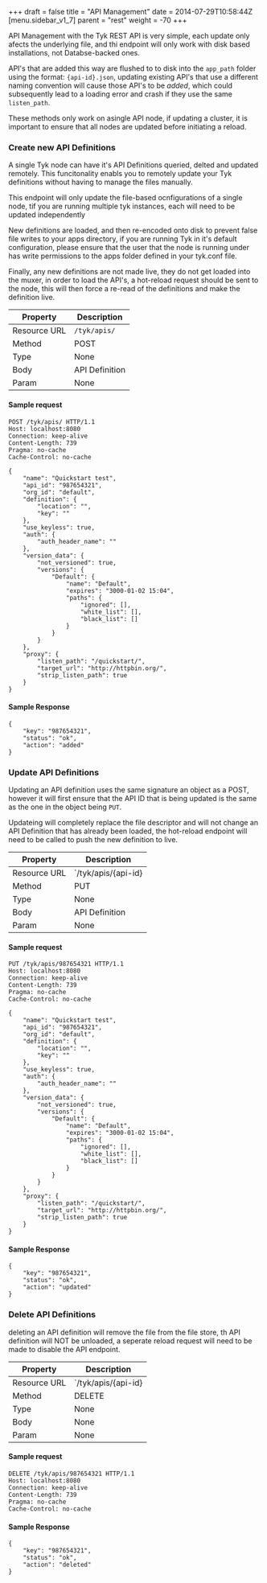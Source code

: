 +++
draft = false
title = "API Management"
date = 2014-07-29T10:58:44Z
[menu.sidebar_v1_7]
    parent = "rest"
    weight = -70
+++

API Management with the Tyk REST API is very simple, each update only afects the underlying file, and thi endpoint will only work with disk based installations, not Databse-backed ones.

API's that are added this way are flushed to to disk into the `app_path` folder using the format: `{api-id}.json`, updating existing API's that use
a different naming convention will cause those API's to be *added*, which could subsequently lead to a loading error and crash if they use the same
`listen_path`.

These methods only work on  asingle API node, if updating a cluster, it is important to ensure that all nodes are updated before initiating a reload.

### Create new API Definitions

A single Tyk node can have it's API Definitions queried, delted and updated remotely. This funcitonality enabls you to remotely update
your Tyk definitions without having to manage the files manually.

This endpoint will only update the file-based ocnfigurations of a single node, tif you are running multiple tyk instances, each will need to be
updated independently

New definitions are loaded, and then re-encoded onto disk to prevent false file writes to your apps directory, if you are running Tyk in it's default configuration, please ensure that the user that the node is running under has write permissions to the apps folder defined in your tyk.conf file.

Finally, any new definitions are not made live, they do not get loaded into the muxer, in order to load the API's, a hot-reload request should be sent to the node, this will then force a re-read of the definitions and make the definition live.


|   **Property**    |   **Description**     |
|   -----------     |   ---------------     |
|   Resource URL    |   `/tyk/apis/`        |
|   Method          |   POST                |
|   Type            |   None                |
|   Body            |   API Definition      |
|   Param           |   None                |


#### Sample request

    POST /tyk/apis/ HTTP/1.1
    Host: localhost:8080
    Connection: keep-alive
    Content-Length: 739
    Pragma: no-cache
    Cache-Control: no-cache

    {
        "name": "Quickstart test",
        "api_id": "987654321",
        "org_id": "default",
        "definition": {
            "location": "",
            "key": ""
        },
        "use_keyless": true,
        "auth": {
            "auth_header_name": ""
        },
        "version_data": {
            "not_versioned": true,
            "versions": {
                "Default": {
                    "name": "Default",
                    "expires": "3000-01-02 15:04",
                    "paths": {
                        "ignored": [],
                        "white_list": [],
                        "black_list": []
                    }
                }
            }
        },
        "proxy": {
            "listen_path": "/quickstart/",
            "target_url": "http://httpbin.org/",
            "strip_listen_path": true
        }
    }

#### Sample Response

    {
        "key": "987654321",
        "status": "ok",
        "action": "added"
    }

### Update API Definitions

Updating an API definition uses the same signature an object as a POST, however it will first ensure that the API ID that is being updated is the
same as the one in the object being `PUT`.

Updateing will completely replace the file descriptor and will not change an API Definition that has already been loaded, the hot-reload endpoint will
need to be called to push the new definition to live.


|   **Property**    |   **Description**     |
|   -----------     |   ---------------     |
|   Resource URL    |   `/tyk/apis/{api-id} |
|   Method          |   PUT                 |
|   Type            |   None                |
|   Body            |   API Definition      |
|   Param           |   None                |

#### Sample request

    PUT /tyk/apis/987654321 HTTP/1.1
    Host: localhost:8080
    Connection: keep-alive
    Content-Length: 739
    Pragma: no-cache
    Cache-Control: no-cache

    {
        "name": "Quickstart test",
        "api_id": "987654321",
        "org_id": "default",
        "definition": {
            "location": "",
            "key": ""
        },
        "use_keyless": true,
        "auth": {
            "auth_header_name": ""
        },
        "version_data": {
            "not_versioned": true,
            "versions": {
                "Default": {
                    "name": "Default",
                    "expires": "3000-01-02 15:04",
                    "paths": {
                        "ignored": [],
                        "white_list": [],
                        "black_list": []
                    }
                }
            }
        },
        "proxy": {
            "listen_path": "/quickstart/",
            "target_url": "http://httpbin.org/",
            "strip_listen_path": true
        }
    }

#### Sample Response

    {
        "key": "987654321",
        "status": "ok",
        "action": "updated"
    }

### Delete API Definitions

deleting an API definition will remove the file from the file store, th API definition will NOT be unloaded, a seperate reload request
will need to be made to disable the API endpoint.


|   **Property**    |   **Description**     |
|   -----------     |   ---------------     |
|   Resource URL    |   `/tyk/apis/{api-id} |
|   Method          |   DELETE              |
|   Type            |   None                |
|   Body            |   None                |
|   Param           |   None                |

#### Sample request

    DELETE /tyk/apis/987654321 HTTP/1.1
    Host: localhost:8080
    Connection: keep-alive
    Content-Length: 739
    Pragma: no-cache
    Cache-Control: no-cache

#### Sample Response

    {
        "key": "987654321",
        "status": "ok",
        "action": "deleted"
    }

 

